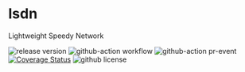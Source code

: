# lsdn
Lightweight Speedy Network

![release version](https://img.shields.io/github/v/release/ldh1428a/lsdn)
![github-action workflow](https://github.com/ldh1428a/lsdn/actions/workflows/maven.yml/badge.svg)
![github-action pr-event](https://github.com/ldh1428a/lsdn/actions/workflows/maven.yml/badge.svg?event=pull_request)
[![Coverage Status](https://coveralls.io/repos/github/ldh1428a/lsdn/badge.svg?branch=master)](https://coveralls.io/github/ldh1428a/lsdn?branch=master)
![github license](https://img.shields.io/github/license/ldh1428a/lsdn)
